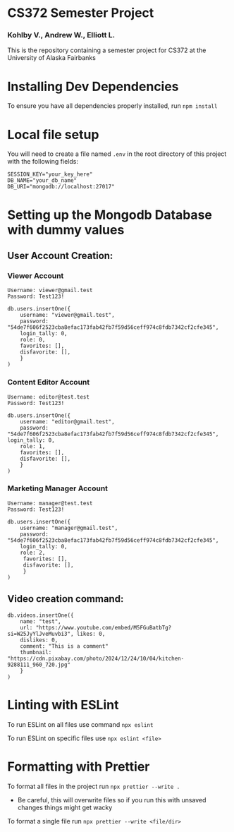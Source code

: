 # CS372 Semester Project

### Kohlby V., Andrew W., Elliott L.

This is the repository containing a semester project for CS372 at the University of Alaska Fairbanks

# Installing Dev Dependencies

To ensure you have all dependencies properly installed, run `npm install`

# Local file setup

You will need to create a file named `.env` in the root directory of this project with the following fields:

```
SESSION_KEY="your_key_here"
DB_NAME="your_db_name"
DB_URI="mongodb://localhost:27017"
```


# Setting up the Mongodb Database with dummy values

## User Account Creation:

### Viewer Account
```
Username: viewer@gmail.test
Password: Test123!

db.users.insertOne({
    username: "viewer@gmail.test", 
    password: "54de7f606f2523cba8efac173fab42fb7f59d56ceff974c8fdb7342cf2cfe345", 
    login_tally: 0, 
    role: 0, 
    favorites: [],
    disfavorite: [],
    }
)
```

### Content Editor Account
```
Username: editor@test.test
Password: Test123!

db.users.insertOne({
    username: "editor@gmail.test", 
    password: "54de7f606f2523cba8efac173fab42fb7f59d56ceff974c8fdb7342cf2cfe345", login_tally: 0, 
    role: 1, 
    favorites: [],
    disfavorite: [],
    }
)
```

### Marketing Manager Account
```
Username: manager@test.test
Password: Test123!

db.users.insertOne({
    username: "manager@gmail.test", 
    password: "54de7f606f2523cba8efac173fab42fb7f59d56ceff974c8fdb7342cf2cfe345", 
    login_tally: 0,
    role: 2,
     favorites: [],
     disfavorite: [],
     }
)
```


## Video creation command:

```
db.videos.insertOne({
    name: "test", 
    url: "https://www.youtube.com/embed/M5FGuBatbTg?si=W25JyYlJveMuvbi3", likes: 0, 
    dislikes: 0, 
    comment: "This is a comment"
    thumbnail: "https://cdn.pixabay.com/photo/2024/12/24/10/04/kitchen-9288111_960_720.jpg"
    }
)
```

# Linting with ESLint

To run ESLint on all files use command `npx eslint`

To run ESLint on specific files use `npx eslint <file>`

# Formatting with Prettier

To format all files in the project run `npx prettier --write .`

- Be careful, this will overwrite files so if you run this with unsaved changes things might get wacky

To format a single file run `npx prettier --write <file/dir>`
